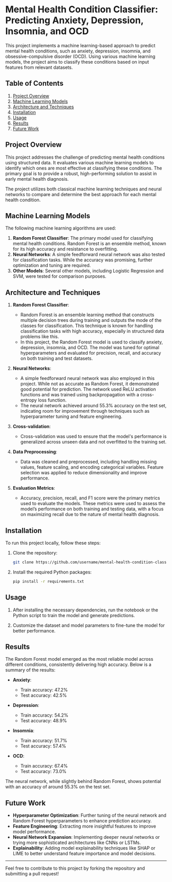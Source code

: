 # Mental Health Condition Classifier: Predicting Anxiety, Depression, Insomnia, and OCD

This project implements a machine learning-based approach to predict mental health conditions, such as anxiety, depression, insomnia, and obsessive-compulsive disorder (OCD). Using various machine learning models, the project aims to classify these conditions based on input features from relevant datasets.

## Table of Contents

1. [Project Overview](#project-overview)
2. [Machine Learning Models](#machine-learning-models)
3. [Architecture and Techniques](#architecture-and-techniques)
4. [Installation](#installation)
5. [Usage](#usage)
6. [Results](#results)
7. [Future Work](#future-work)

## Project Overview

This project addresses the challenge of predicting mental health conditions using structured data. It evaluates various machine learning models to identify which ones are most effective at classifying these conditions. The primary goal is to provide a robust, high-performing solution to assist in early mental health diagnosis.

The project utilizes both classical machine learning techniques and neural networks to compare and determine the best approach for each mental health condition.

## Machine Learning Models

The following machine learning algorithms are used:

1. **Random Forest Classifier**: The primary model used for classifying mental health conditions. Random Forest is an ensemble method, known for its high accuracy and resistance to overfitting.
2. **Neural Networks**: A simple feedforward neural network was also tested for classification tasks. While the accuracy was promising, further optimization and tuning are required.
3. **Other Models**: Several other models, including Logistic Regression and SVM, were tested for comparison purposes.

## Architecture and Techniques

1. **Random Forest Classifier**: 
   - Random Forest is an ensemble learning method that constructs multiple decision trees during training and outputs the mode of the classes for classification. This technique is known for handling classification tasks with high accuracy, especially in structured data problems like this.
   - In this project, the Random Forest model is used to classify anxiety, depression, insomnia, and OCD. The model was tuned for optimal hyperparameters and evaluated for precision, recall, and accuracy on both training and test datasets.

2. **Neural Networks**:
   - A simple feedforward neural network was also employed in this project. While not as accurate as Random Forest, it demonstrated good potential for prediction. The network used ReLU activation functions and was trained using backpropagation with a cross-entropy loss function.
   - The neural network achieved around 55.3% accuracy on the test set, indicating room for improvement through techniques such as hyperparameter tuning and feature engineering.

3. **Cross-validation**:
   - Cross-validation was used to ensure that the model's performance is generalized across unseen data and not overfitted to the training set.

4. **Data Preprocessing**:
   - Data was cleaned and preprocessed, including handling missing values, feature scaling, and encoding categorical variables. Feature selection was applied to reduce dimensionality and improve performance.
   
5. **Evaluation Metrics**:
   - Accuracy, precision, recall, and F1 score were the primary metrics used to evaluate the models. These metrics were used to assess the model’s performance on both training and testing data, with a focus on maximizing recall due to the nature of mental health diagnosis.

## Installation

To run this project locally, follow these steps:

1. Clone the repository:

   ```bash
   git clone https://github.com/username/mental-health-condition-classifier.git
   ```

2. Install the required Python packages:

   ```bash
   pip install -r requirements.txt
   ```

## Usage

1. After installing the necessary dependencies, run the notebook or the Python script to train the model and generate predictions.

2. Customize the dataset and model parameters to fine-tune the model for better performance.

## Results

The Random Forest model emerged as the most reliable model across different conditions, consistently delivering high accuracy. Below is a summary of the results:

- **Anxiety**: 
  - Train accuracy: 47.2%
  - Test accuracy: 42.5%

- **Depression**: 
  - Train accuracy: 54.2%
  - Test accuracy: 48.9%

- **Insomnia**: 
  - Train accuracy: 51.7%
  - Test accuracy: 57.4%

- **OCD**: 
  - Train accuracy: 67.4%
  - Test accuracy: 73.0%

The neural network, while slightly behind Random Forest, shows potential with an accuracy of around 55.3% on the test set.

## Future Work

- **Hyperparameter Optimization**: Further tuning of the neural network and Random Forest hyperparameters to enhance prediction accuracy.
- **Feature Engineering**: Extracting more insightful features to improve model performance.
- **Neural Network Expansion**: Implementing deeper neural networks or trying more sophisticated architectures like CNNs or LSTMs.
- **Explainability**: Adding model explainability techniques like SHAP or LIME to better understand feature importance and model decisions.

--- 

Feel free to contribute to this project by forking the repository and submitting a pull request!


